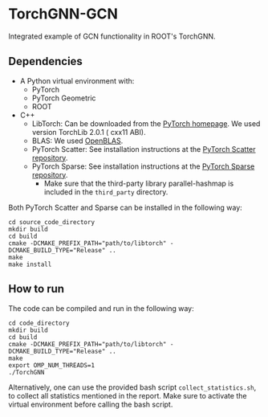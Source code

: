 # TorchGNN-GCN

Integrated example of GCN functionality in ROOT's TorchGNN.

## Dependencies

- A Python virtual environment with:
    - PyTorch
    - PyTorch Geometric
    - ROOT
- C++
    - LibTorch: Can be downloaded from the [PyTorch homepage](https://pytorch.org/). We used version TorchLib 2.0.1 (
      cxx11 ABI).
    - BLAS: We used [OpenBLAS](https://www.openblas.net/).
    - PyTorch Scatter: See installation instructions at
      the [PyTorch Scatter repository](https://github.com/rusty1s/pytorch_scatter#c-api).
    - PyTorch Sparse: See installation instructions at
      the [PyTorch Sparse repository](https://github.com/rusty1s/pytorch_sparse#c-api).
        - Make sure that the third-party library parallel-hashmap is included in the ```third_party``` directory.

Both PyTorch Scatter and Sparse can be installed in the following way:

```
cd source_code_directory
mkdir build
cd build
cmake -DCMAKE_PREFIX_PATH="path/to/libtorch" -DCMAKE_BUILD_TYPE="Release" ..
make
make install
```

## How to run

The code can be compiled and run in the following way:

```
cd code_directory
mkdir build
cd build
cmake -DCMAKE_PREFIX_PATH="path/to/libtorch" -DCMAKE_BUILD_TYPE="Release" ..
make
export OMP_NUM_THREADS=1
./TorchGNN
```

Alternatively, one can use the provided bash script ```collect_statistics.sh```, to collect all statistics mentioned in
the report. Make sure to activate the virtual environment before calling the bash script.
